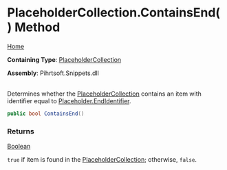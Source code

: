 # PlaceholderCollection\.ContainsEnd\(\) Method

[Home](../../../../README.md)

**Containing Type**: [PlaceholderCollection](../README.md)

**Assembly**: Pihrtsoft\.Snippets\.dll

\
Determines whether the [PlaceholderCollection](../README.md) contains an item with identifier equal to [Placeholder.EndIdentifier](../../Placeholder/EndIdentifier/README.md)\.

```csharp
public bool ContainsEnd()
```

### Returns

[Boolean](https://docs.microsoft.com/en-us/dotnet/api/system.boolean)

`true` if item is found in the [PlaceholderCollection](../README.md); otherwise, `false`\.